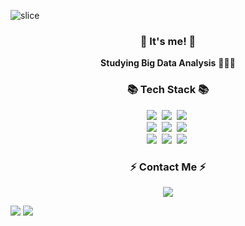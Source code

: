 <!-- ![header](https://capsule-render.vercel.app/api?type=slice&color=gradient&height=160&section=header&text=Hi!%20I'm%20Hyein!&fontAlign=50&fontAlignY=70&fontSize=90&fontColor=000000)
 -->
![slice](https://capsule-render.vercel.app/api?type=slice&color=gradient&height=200&text=Hi!%20I%20am%20Taewon&fontAlign=70&rotate=13&fontAlignY=25&d)


<h3 align="center">👋 It's me! 👋</h3>
<p align="center">
  <b>Studying Big Data Analysis</b> 🧑🏻‍💻
</p>

<h3 align="center">📚 Tech Stack 📚</h3>
<p align="center">
  <img src="https://img.shields.io/badge/Python-3766AB?style=flat-square&logo=Python&logoColor=white"/></a>&nbsp
  <img src="https://img.shields.io/badge/MySQL-%2300f.svg?style=round-square&logo=mysql&logoColor=white"/></a>&nbsp
  <img src="https://img.shields.io/badge/Visual Studio Code-007ACC.svg?style=round-square&logo=Visual Studio Code&logoColor=white"/></a>&nbsp <br>
  <img src="https://img.shields.io/badge/R-blue?logo=R"/></a>&nbsp
  <img src="https://img.shields.io/badge/RStudio-blue?logo=RStudio"/></a>&nbsp
  <img src="https://img.shields.io/badge/HTML-E34F26?style=round-square&logo=HTML&logoColor=black"/></a>&nbsp <br>
  <img src="https://img.shields.io/badge/Git-F05032?style=round-square&logo=Git&logoColor=black"/></a>&nbsp
  <img src="https://img.shields.io/badge/GitHub-181717?style=round-square&logo=GitHub&logoColor=black"/></a>&nbsp
  <img src="https://img.shields.io/badge/Slack-4A154B.svg?style=round-square&logo=Slack&logoColor=white"/></a>&nbsp
</p>

<h3 align="center">⚡️ Contact Me ⚡️</h3>
<p align="center">
  <a href="mailto:taewon971127@gmail.com"><img src="https://img.shields.io/badge/Gmail-d14836?style=flat-square&logo=Gmail&logoColor=white&link=kimhyein7110@gmail.com"/></a>
</p>

<div align=left>
  <img src="https://github-readme-stats.vercel.app/api/top-langs/?username=iamtaewon&layout=compact">
  <img src="https://github-readme-stats.vercel.app/api?username=iamtaewon&show_icons=true">
</div>

